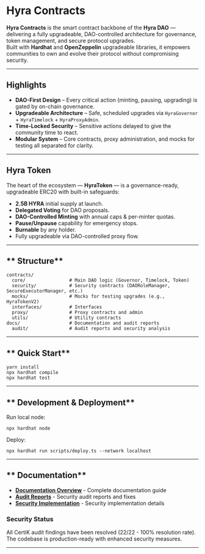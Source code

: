 # **Hyra Contracts**

**Hyra Contracts** is the smart contract backbone of the **Hyra DAO** — delivering a fully upgradeable, DAO-controlled architecture for governance, token management, and secure protocol upgrades.  
Built with **Hardhat** and **OpenZeppelin** upgradeable libraries, it empowers communities to own and evolve their protocol without compromising security.

---

## **Highlights**
- **DAO-First Design** – Every critical action (minting, pausing, upgrading) is gated by on-chain governance.  
- **Upgradeable Architecture** – Safe, scheduled upgrades via `HyraGovernor` + `HyraTimelock` + `HyraProxyAdmin`.  
- **Time-Locked Security** – Sensitive actions delayed to give the community time to react.  
- **Modular System** – Core contracts, proxy administration, and mocks for testing all separated for clarity.  

---

## **Hyra Token**
The heart of the ecosystem — **HyraToken** — is a governance-ready, upgradeable ERC20 with built-in safeguards:

- **2.5B HYRA** initial supply at launch.  
- **Delegated Voting** for DAO proposals.  
- **DAO-Controlled Minting** with annual caps & per-minter quotas.  
- **Pause/Unpause** capability for emergency stops.  
- **Burnable** by any holder.  
- Fully upgradeable via DAO-controlled proxy flow.  

---

## ** Structure**
```
contracts/
  core/                # Main DAO logic (Governor, Timelock, Token)
  security/            # Security contracts (DAORoleManager, SecureExecutorManager, etc.)
  mocks/               # Mocks for testing upgrades (e.g., HyraTokenV2)
  interfaces/          # Interfaces
  proxy/               # Proxy contracts and admin
  utils/               # Utility contracts
docs/                  # Documentation and audit reports
  audit/               # Audit reports and security analysis
```

---

## ** Quick Start**
```shell
yarn install
npx hardhat compile
npx hardhat test
```


---

## ** Development & Deployment**
Run local node:
```shell
npx hardhat node
```

Deploy:
```shell
npx hardhat run scripts/deploy.ts --network localhost
```

---

## ** Documentation**

- **[Documentation Overview](./docs/README.md)** - Complete documentation guide
- **[Audit Reports](./docs/audit/)** - Security audit reports and fixes
- **[Security Implementation](./docs/HNA03_SECURITY_IMPLEMENTATION.md)** - Security implementation details

### Security Status
All CertiK audit findings have been resolved (22/22 - 100% resolution rate). The codebase is production-ready with enhanced security measures.

---
